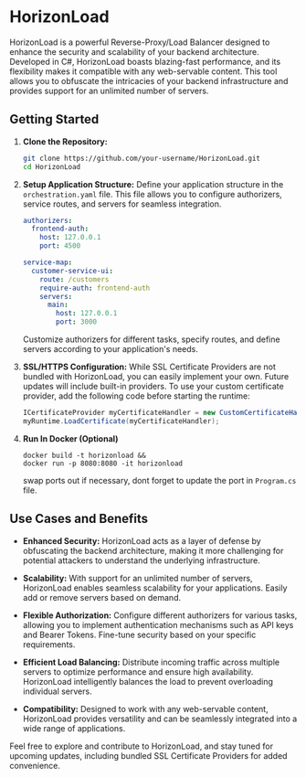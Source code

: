 # HorizonLoad

HorizonLoad is a powerful Reverse-Proxy/Load Balancer designed to enhance the security and scalability of your backend architecture. Developed in C#, HorizonLoad boasts blazing-fast performance, and its flexibility makes it compatible with any web-servable content. This tool allows you to obfuscate the intricacies of your backend infrastructure and provides support for an unlimited number of servers.

## Getting Started

1. **Clone the Repository:**
   ```bash
   git clone https://github.com/your-username/HorizonLoad.git
   cd HorizonLoad
   ```

2. **Setup Application Structure:**
   Define your application structure in the `orchestration.yaml` file. This file allows you to configure authorizers, service routes, and servers for seamless integration.

   ```yaml
   authorizers:
     frontend-auth:
       host: 127.0.0.1
       port: 4500

   service-map:
     customer-service-ui:
       route: /customers
       require-auth: frontend-auth
       servers:
         main:
           host: 127.0.0.1
           port: 3000
   ```

   Customize authorizers for different tasks, specify routes, and define servers according to your application's needs.

3. **SSL/HTTPS Configuration:**
   While SSL Certificate Providers are not bundled with HorizonLoad, you can easily implement your own. Future updates will include built-in providers. To use your custom certificate provider, add the following code before starting the runtime:

   ```C#
   ICertificateProvider myCertificateHandler = new CustomCertificateHandler();
   myRuntime.LoadCertificate(myCertificateHandler);
   ```
4. **Run In Docker (Optional)**
    ```shell
    docker build -t horizonload &&
    docker run -p 8080:8080 -it horizonload 
    ```
    swap ports out if necessary, dont forget to update the port in `Program.cs` file.

## Use Cases and Benefits

- **Enhanced Security:**
  HorizonLoad acts as a layer of defense by obfuscating the backend architecture, making it more challenging for potential attackers to understand the underlying infrastructure.

- **Scalability:**
  With support for an unlimited number of servers, HorizonLoad enables seamless scalability for your applications. Easily add or remove servers based on demand.

- **Flexible Authorization:**
  Configure different authorizers for various tasks, allowing you to implement authentication mechanisms such as API keys and Bearer Tokens. Fine-tune security based on your specific requirements.

- **Efficient Load Balancing:**
  Distribute incoming traffic across multiple servers to optimize performance and ensure high availability. HorizonLoad intelligently balances the load to prevent overloading individual servers.

- **Compatibility:**
  Designed to work with any web-servable content, HorizonLoad provides versatility and can be seamlessly integrated into a wide range of applications.

Feel free to explore and contribute to HorizonLoad, and stay tuned for upcoming updates, including bundled SSL Certificate Providers for added convenience.